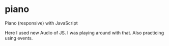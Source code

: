 # piano
Piano (responsive) with JavaScript


Here I used new Audio of JS. I was playing around with that.
Also practicing using events. 
